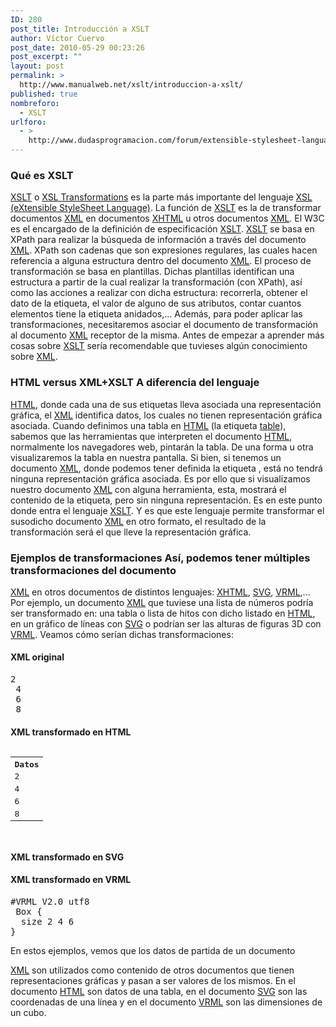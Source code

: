 ```yaml
---
ID: 280
post_title: Introducción a XSLT
author: Víctor Cuervo
post_date: 2010-05-29 00:23:26
post_excerpt: ""
layout: post
permalink: >
  http://www.manualweb.net/xslt/introduccion-a-xslt/
published: true
nombreforo:
  - XSLT
urlforo:
  - >
    http://www.dudasprogramacion.com/forum/extensible-stylesheet-language-transformations-xslt
---
```

<!--TOC-->

### Qué es XSLT

[XSLT][1] o [XSL Transformations][1] es la parte más importante del lenguaje [XSL (eXtensible StyleSheet Language)][2]. La función de [XSLT][1] es la de transformar documentos [XML][3] en documentos [XHTML][4] u otros documentos [XML][3]. El W3C es el encargado de la definición de especificación [XSLT][1]. [XSLT][1] se basa en XPath para realizar la búsqueda de información a través del documento [XML][3]. XPath son cadenas que son expresiones regulares, las cuales hacen referencia a alguna estructura dentro del documento [XML][3]. El proceso de transformación se basa en plantillas. Dichas plantillas identifican una estructura a partir de la cual realizar la transformación (con XPath), así como las acciones a realizar con dicha estructura: recorrerla, obtener el dato de la etiqueta, el valor de alguno de sus atributos, contar cuantos elementos tiene la etiqueta anidados,... Además, para poder aplicar las transformaciones, necesitaremos asociar el documento de transformación al documento [XML][3] receptor de la misma. Antes de empezar a aprender más cosas sobre [XSLT][1] sería recomendable que tuvieses algún conocimiento sobre [XML][3]. 
### HTML versus XML+XSLT A diferencia del lenguaje 

[HTML][5], donde cada una de sus etiquetas lleva asociada una representación gráfica, el [XML][3] identifica datos, los cuales no tienen representación gráfica asociada. Cuando definimos una tabla en [HTML][5] (la etiqueta [table][6]), sabemos que las herramientas que interpreten el documento [HTML][5], normalmente los navegadores web, pintarán la tabla. De una forma u otra visualizaremos la tabla en nuestra pantalla. Si bien, si tenemos un documento [XML][3], donde podemos tener definida la etiqueta <libro>, está no tendrá ninguna representación gráfica asociada. Es por ello que si visualizamos nuestro documento [XML][3] con alguna herramienta, esta, mostrará el contenido de la etiqueta, pero sin ninguna representación. Es en este punto donde entra el lenguaje [XSLT][1]. Y es que este lenguaje permite transformar el susodicho documento [XML][3] en otro formato, el resultado de la transformación será el que lleve la representación gráfica. 
### Ejemplos de transformaciones Así, podemos tener múltiples transformaciones del documento 

[XML][3] en otros documentos de distintos lenguajes: [XHTML][4], [SVG][7], [VRML][8],... Por ejemplo, un documento [XML][3] que tuviese una lista de números podría ser transformado en: una tabla o lista de hitos con dicho listado en [HTML][5], en un gráfico de líneas con [SVG][7] o podrían ser las alturas de figuras 3D con [VRML][8]. Veamos cómo serían dichas transformaciones: 
#### XML original

<pre>2
 4
 6
 8</pre>

#### XML transformado en HTML

<pre><table>
  <tbody>
    <tr>
      <th>
        Datos
      </th>
      
    </tr>
    
    
    <tr>
      <td>
        2
      </td>
      
    </tr>
    
    
    <tr>
      <td>
        4
      </td>
      
    </tr>
    
    
    <tr>
      <td>
        6
      </td>
      
    </tr>
    
    
    <tr>
      <td>
        8
      </td>
      
    </tr>
    
  </tbody>
  
</table>
</pre>

#### XML transformado en SVG

#### XML transformado en VRML

<pre>#VRML V2.0 utf8
 Box {
  size 2 4 6
}</pre> En estos ejemplos, vemos que los datos de partida de un documento 

[XML][3] son utilizados como contenido de otros documentos que tienen representaciones gráficas y pasan a ser valores de los mismos. En el documento [HTML][5] son datos de una tabla, en el documento [SVG][7] son las coordenadas de una línea y en el documento [VRML][8] son las dimensiones de un cubo.

 [1]: http://www.manualweb.net/tutorial-xslt/ "XSLT"
 [2]: http://www.manualweb.net/tutorial-xsl/ "XSL"
 [3]: http://www.manualweb.net/tutorial-xml/ "XML"
 [4]: http://www.manualweb.net/tutorial-xhtml/ "xhtml"
 [5]: http://www.manualweb.net/tutorial-html/ "HTML"
 [6]: http://w3api.com/wiki/HTML:TABLE "Table"
 [7]: http://www.manualweb.net/tutorial-svg/ "svg"
 [8]: http://www.manualweb.net/tutorial-vrml/ "VRML"
